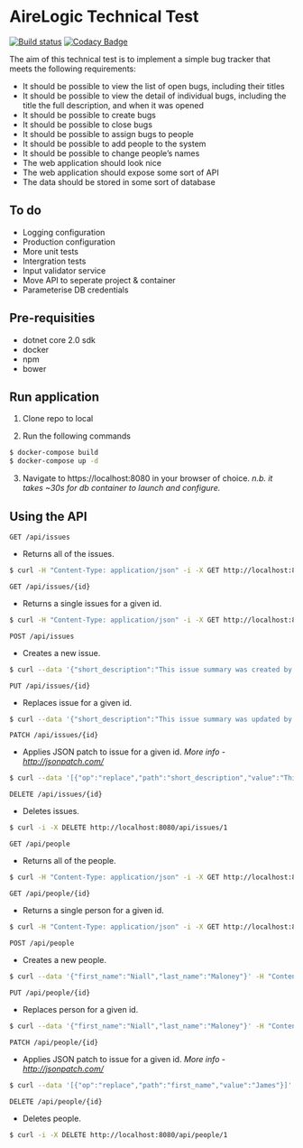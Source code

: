 # AireLogic Technical Test

[![Build status](https://ci.appveyor.com/api/projects/status/oxexec6ayttkcgym?svg=true)](https://ci.appveyor.com/project/niall-maloney/airelogic-test)
[![Codacy Badge](https://api.codacy.com/project/badge/Grade/ef40b19d627d4502a8966a217b3e0c51)](https://www.codacy.com/app/niall-maloney/airelogic-test?utm_source=github.com&amp;utm_medium=referral&amp;utm_content=niall-maloney/airelogic-test&amp;utm_campaign=Badge_Grade)

The aim of this technical test is to implement a simple bug tracker that meets the following requirements:
- It should be possible to view the list of open bugs, including their titles
- It should be possible to view the detail of individual bugs, including the title the full
description, and when it was opened
- It should be possible to create bugs
- It should be possible to close bugs
- It should be possible to assign bugs to people
- It should be possible to add people to the system
- It should be possible to change people’s names
- The web application should look nice
- The web application should expose some sort of API
- The data should be stored in some sort of database

## To do

- Logging configuration
- Production configuration
- More unit tests
- Intergration tests
- Input validator service
- Move API to seperate project & container
- Parameterise DB credentials

## Pre-requisities

- dotnet core 2.0 sdk
- docker
- npm
- bower

## Run application

1. Clone repo to local

2. Run the following commands

```bash
$ docker-compose build
$ docker-compose up -d
```

3. Navigate to https://localhost:8080 in your browser of choice. _n.b. it takes ~30s for db container to launch and configure._

## Using the API

`GET /api/issues`

- Returns all of the issues.

```bash
$ curl -H "Content-Type: application/json" -i -X GET http://localhost:8080/api/issues
```

`GET /api/issues/{id}`

- Returns a single issues for a given id.

```bash
$ curl -H "Content-Type: application/json" -i -X GET http://localhost:8080/api/issues/1
```

`POST /api/issues`

- Creates a new issue.

```bash
$ curl --data '{"short_description":"This issue summary was created by the API.","long_description":"This issue description was created by the API."}' -H "Content-Type: application/json" -i -X POST http://localhost:8080/api/issues
```

`PUT /api/issues/{id}`

- Replaces issue for a given id.

```bash
$ curl --data '{"short_description":"This issue summary was updated by the API.","long_description":"This issue description was updated by the API.","assignee":0,"status":"Open"}' -H "Content-Type: application/json" -i -X PUT http://localhost:8080/api/issues/1
```

`PATCH /api/issues/{id}`

- Applies JSON patch to issue for a given id. _More info - http://jsonpatch.com/_

```bash
$ curl --data '[{"op":"replace","path":"short_description","value":"This issue summary was patched by the API."}]' -H "Content-Type: application/json" -i -X PATCH http://localhost:8080/api/issues/1
```

`DELETE /api/issues/{id}`

- Deletes issues.

```bash
$ curl -i -X DELETE http://localhost:8080/api/issues/1
```

`GET /api/people`

- Returns all of the people.

```bash
$ curl -H "Content-Type: application/json" -i -X GET http://localhost:8080/api/people
```

`GET /api/people/{id}`

- Returns a single person for a given id.

```bash
$ curl -H "Content-Type: application/json" -i -X GET http://localhost:8080/api/people/0
```

`POST /api/people`

- Creates a new people.

```bash
$ curl --data '{"first_name":"Niall","last_name":"Maloney"}' -H "Content-Type: application/json" -i -X POST http://localhost:8080/api/people
```

`PUT /api/people/{id}`

- Replaces person for a given id.

```bash
$ curl --data '{"first_name":"Niall","last_name":"Maloney"}' -H "Content-Type: application/json" -i -X PUT http://localhost:8080/api/people/1
```

`PATCH /api/people/{id}`

- Applies JSON patch to issue for a given id. _More info - http://jsonpatch.com/_

```bash
$ curl --data '[{"op":"replace","path":"first_name","value":"James"}]' -H "Content-Type: application/json" -i -X PATCH http://localhost:8080/api/people/1
```

`DELETE /api/people/{id}`

- Deletes people.

```bash
$ curl -i -X DELETE http://localhost:8080/api/people/1
```
